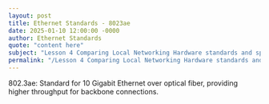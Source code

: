 ```yaml
---
layout: post
title: Ethernet Standards - 8023ae
date: 2025-01-10 12:00:00 -0000
author: Ethernet Standards
quote: "content here"
subject: "Lesson 4 Comparing Local Networking Hardware standards and specifications"
permalink: "/Lesson 4 Comparing Local Networking Hardware standards and specifications/Ethernet Standards/Ethernet Standards - 8023ae"
---
```


802.3ae: Standard for 10 Gigabit Ethernet over optical fiber, providing higher throughput for backbone connections.
